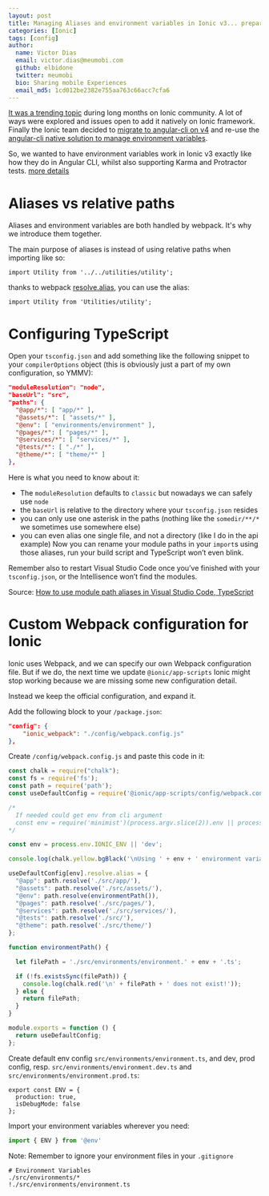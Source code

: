 ```yaml
---
layout: post
title: Managing Aliases and environment variables in Ionic v3... preparing Ionic v4
categories: [Ionic]
tags: [config]
author:
  name: Victor Dias
  email: victor.dias@meumobi.com
  github: elbidone
  twitter: meumobi
  bio: Sharing mobile Experiences
  email_md5: 1cd012be2382e755aa763c66acc7cfa6
---
```


[It was a trending topic](http://meumobi.github.io/ionic/2017/08/09/managing-environment-ionic.html) during long months on Ionic community. A lot of ways were explored and issues open to add it natively on Ionic framework. Finally the Ionic team decided to [migrate to angular-cli on v4](https://github.com/ionic-team/ionic-app-scripts/issues/762#issuecomment-351907363) and re-use the [angular-cli native solution to manage environment variables]((https://medium.com/beautiful-angular/angular-2-and-environment-variables-59c57ba643be)).

So, we wanted to have environment variables work in Ionic v3 exactly like how they do in Angular CLI, whilst also supporting Karma and Protractor tests. [more details](https://github.com/ionic-team/ionic-app-scripts/issues/762#issuecomment-367862651)


# Aliases vs relative paths

Aliases and environment variables are both handled by webpack. It's why we introduce them together.

The main purpose of aliases is instead of using relative paths when importing like so:

```
import Utility from '../../utilities/utility';
```

thanks to webpack [resolve.alias](https://webpack.js.org/configuration/resolve/#resolve-alias), you can use the alias:

```
import Utility from 'Utilities/utility';
```

# Configuring TypeScript

Open your `tsconfig.json` and add something like the following snippet to your `compilerOptions` object (this is obviously just a part of my own configuration, so YMMV):

```json
"moduleResolution": "node",
"baseUrl": "src",
"paths": {
  "@app/*": [ "app/*" ],
  "@assets/*": [ "assets/*" ],
  "@env": [ "environments/environment" ],
  "@pages/*": [ "pages/*" ],
  "@services/*": [ "services/*" ],
  "@tests/*": [ "./*" ],
  "@theme/*": [ "theme/*" ]
},
```

Here is what you need to know about it:

- The `moduleResolution` defaults to `classic` but nowadays we can safely use `node`
- the `baseUrl` is relative to the directory where your `tsconfig.json` resides
- you can only use one asterisk in the paths (nothing like the `somedir/**/*` we sometimes use somewhere else)
- you can even alias one single file, and not a directory (like I do in the api example)
Now you can rename your module paths in your `import`s using those aliases, run your build script and TypeScript won’t even blink.

Remember also to restart Visual Studio Code once you’ve finished with your `tsconfig.json`, or the Intellisence won’t find the modules.

Source: [How to use module path aliases in Visual Studio Code, TypeScript](https://medium.com/@caludio/how-to-use-module-path-aliases-in-visual-studio-typescript-and-javascript-e7851df8eeaa)

# Custom Webpack configuration for Ionic
Ionic uses Webpack, and we can specify our own Webpack configuration file. But if we do, the next time we update `@ionic/app-scripts` Ionic might stop working because we are missing some new configuration detail.

Instead we keep the official configuration, and expand it.

Add the following block to your `/package.json`:

```json
"config": {
    "ionic_webpack": "./config/webpack.config.js"
},
```

Create `/config/webpack.config.js` and paste this code in it:

```js
const chalk = require("chalk");
const fs = require('fs');
const path = require('path');
const useDefaultConfig = require('@ionic/app-scripts/config/webpack.config.js');

/*
  If needed could get env from cli argument
  const env = require('minimist')(process.argv.slice(2)).env || process.env.IONIC_ENV || 'dev';
*/

const env = process.env.IONIC_ENV || 'dev';

console.log(chalk.yellow.bgBlack('\nUsing ' + env + ' environment variables.\n'));

useDefaultConfig[env].resolve.alias = {
  "@app": path.resolve('./src/app/'),
  "@assets": path.resolve('./src/assets/'),
  "@env": path.resolve(environmentPath()),
  "@pages": path.resolve('./src/pages/'),
  "@services": path.resolve('./src/services/'),
  "@tests": path.resolve('./src/'),    
  "@theme": path.resolve('./src/theme/')
};

function environmentPath() {

  let filePath = './src/environments/environment.' + env + '.ts';

  if (!fs.existsSync(filePath)) {
    console.log(chalk.red('\n' + filePath + ' does not exist!'));
  } else {
    return filePath;
  }
}

module.exports = function () {
  return useDefaultConfig;
};
```

Create default env config `src/environments/environment.ts`, and dev, prod config, resp. `src/environments/environment.dev.ts` and `src/environments/environment.prod.ts`:

```
export const ENV = {
  production: true,
  isDebugMode: false
};
```

Import your environment variables wherever you need:

```js
import { ENV } from '@env'
```

Note: Remember to ignore your environment files in your `.gitignore`

```
# Environment Variables
./src/environments/*
!./src/environments/environment.ts
```
